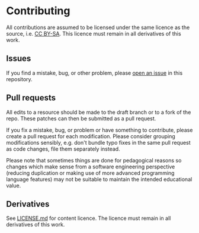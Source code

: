 # Contributing

All contributions are assumed to be licensed under the same licence as the source, i.e. [CC BY-SA](http://creativecommons.org/licenses/by-sa/4.0/). This licence must remain in all derivatives of this work.

## Issues

If you find a mistake, bug, or other problem, please [open an issue](https://github.com/raspberrypilearning/clone-wars-scratch2/issues) in this repository.

## Pull requests

All edits to a resource should be made to the draft branch or to a fork of the repo. These patches can then be submitted as a pull request.

If you fix a mistake, bug, or problem or have something to contribute, please create a pull request for each modification. Please consider grouping modifications sensibly, e.g. don't bundle typo fixes in the same pull request as code changes, file them separately instead.

Please note that sometimes things are done for pedagogical reasons so changes which make sense from a software engineering perspective (reducing duplication or making use of more advanced programming language features) may not be suitable to maintain the intended educational value.

## Derivatives

See [LICENSE.md](LICENSE.md) for content licence. The licence must remain in all derivatives of this work.